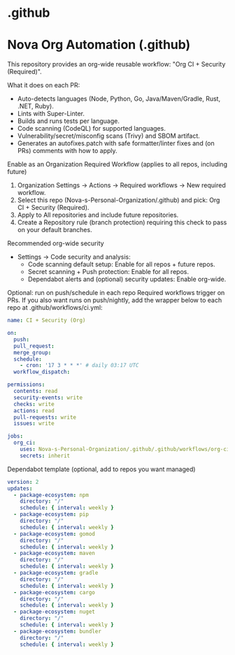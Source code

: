 # .github

# Nova Org Automation (.github)

This repository provides an org-wide reusable workflow: "Org CI + Security (Required)".

What it does on each PR:
- Auto-detects languages (Node, Python, Go, Java/Maven/Gradle, Rust, .NET, Ruby).
- Lints with Super-Linter.
- Builds and runs tests per language.
- Code scanning (CodeQL) for supported languages.
- Vulnerability/secret/misconfig scans (Trivy) and SBOM artifact.
- Generates an autofixes.patch with safe formatter/linter fixes and (on PRs) comments with how to apply.

Enable as an Organization Required Workflow (applies to all repos, including future)
1) Organization Settings → Actions → Required workflows → New required workflow.
2) Select this repo (Nova-s-Personal-Organization/.github) and pick: Org CI + Security (Required).
3) Apply to All repositories and include future repositories.
4) Create a Repository rule (branch protection) requiring this check to pass on your default branches.

Recommended org-wide security
- Settings → Code security and analysis:
  - Code scanning default setup: Enable for all repos + future repos.
  - Secret scanning + Push protection: Enable for all repos.
  - Dependabot alerts and (optional) security updates: Enable org-wide.

Optional: run on push/schedule in each repo
Required workflows trigger on PRs. If you also want runs on push/nightly, add the wrapper below to each repo at .github/workflows/ci.yml:

```yaml
name: CI + Security (Org)

on:
  push:
  pull_request:
  merge_group:
  schedule:
    - cron: '17 3 * * *' # daily 03:17 UTC
  workflow_dispatch:

permissions:
  contents: read
  security-events: write
  checks: write
  actions: read
  pull-requests: write
  issues: write

jobs:
  org_ci:
    uses: Nova-s-Personal-Organization/.github/.github/workflows/org-ci-required.yml@main
    secrets: inherit
```

Dependabot template (optional, add to repos you want managed)

```yaml
version: 2
updates:
  - package-ecosystem: npm
    directory: "/"
    schedule: { interval: weekly }
  - package-ecosystem: pip
    directory: "/"
    schedule: { interval: weekly }
  - package-ecosystem: gomod
    directory: "/"
    schedule: { interval: weekly }
  - package-ecosystem: maven
    directory: "/"
    schedule: { interval: weekly }
  - package-ecosystem: gradle
    directory: "/"
    schedule: { interval: weekly }
  - package-ecosystem: cargo
    directory: "/"
    schedule: { interval: weekly }
  - package-ecosystem: nuget
    directory: "/"
    schedule: { interval: weekly }
  - package-ecosystem: bundler
    directory: "/"
    schedule: { interval: weekly }
```
